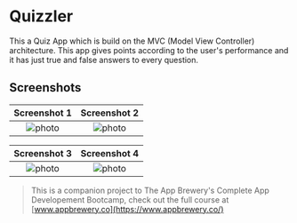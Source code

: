 
#  Quizzler

This a Quiz App which is build on the MVC (Model View Controller) architecture. This app gives points according to the user's performance and it has just true and false answers to every question. 

## Screenshots

| Screenshot 1 | Screenshot 2 |
|:----------------------:|:------------:|
| ![photo](https://user-images.githubusercontent.com/44671239/56311096-d0dbbc80-616a-11e9-8f81-ed00c3b0a226.png) | ![photo](https://user-images.githubusercontent.com/44671239/56311093-d0432600-616a-11e9-8606-7f9ae2b14e12.png) |


| Screenshot 3 | Screenshot 4 |
|:----------------------:|:------------:|
| ![photo](https://user-images.githubusercontent.com/44671239/56311091-d0432600-616a-11e9-8964-5ffa1cb9339b.png) | ![photo](https://user-images.githubusercontent.com/44671239/56311089-d0432600-616a-11e9-8164-20e7fee281c0.png) |



>This is a companion project to The App Brewery's Complete App Developement Bootcamp, check out the full course at [www.appbrewery.co](https://www.appbrewery.co/)


